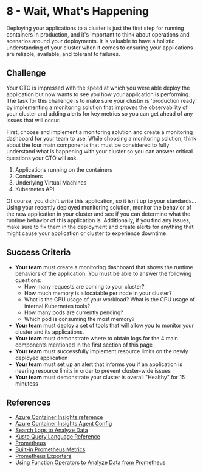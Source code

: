 # 8 - Wait, What's Happening

Deploying your applications to a cluster is just the first step for running containers in production, and it's important to think about operations and scenarios around your deployments. It is valuable to have a holistic understanding of your cluster when it comes to ensuring your applications are reliable, available, and tolerant to failures.

## Challenge
Your CTO is impressed with the speed at which you were able deploy the application but now wants to see you how your application is performing. The task for this challenge is to make sure your cluster is 'production ready' by implementing a monitoring solution that improves the observability of your cluster and adding alerts for key metrics so you can get ahead of any issues that will occur.

First, choose and implement a monitoring solution and create a monitoring dashboard for your team to use. While choosing a monitoring solution, think about the four main components that must be considered to fully understand what is happening with your cluster so you can answer critical questions your CTO will ask.

1. Applications running on the containers
1. Containers
1. Underlying Virtual Machines
1. Kubernetes API

Of course, you didn't write this application, so it isn't up to your standards... Using your recently deployed monitoring solution, monitor the behavior of the new application in your cluster and see if you can determine what the runtime behavior of this application is. Additionally, if you find any issues, make sure to fix them in the deployment and create alerts for anything that might cause your application or cluster to experience downtime.

## Success Criteria

- **Your team** must create a monitoring dashboard that shows the runtime behaviors of the application. You must be able to answer the following questions:
    - How many requests are coming to your cluster?
    - How much memory is allocatable per node in your cluster?
    - What is the CPU usage of your workload? What is the CPU usage of internal Kubernetes tools?
    - How many pods are currently pending?
    - Which pod is consuming the most memory?
- **Your team** must deploy a set of tools that will allow you to monitor your cluster and its applications.
- **Your team** must demonstrate where to obtain logs for the 4 main components mentioned in the first section of this page
- **Your team** must successfully implement resource limits on the newly deployed application
- **Your team** must set up an alert that informs you if an application is nearing resource limits in order to prevent cluster-wide issues
- **Your team** must demonstrate your cluster is overall "Healthy" for 15 minutess

## References

- [Azure Container Insights reference](https://docs.microsoft.com/en-us/azure/azure-monitor/insights/container-insights-overview)
- [Azure Container Insights Agent Config](https://docs.microsoft.com/en-us/azure/azure-monitor/insights/container-insights-agent-config)
- [Search Logs to Analyze Data](https://docs.microsoft.com/en-us/azure/azure-monitor/insights/container-insights-log-search#search-logs-to-analyze-data)
- [Kusto Query Language Reference](https://docs.microsoft.com/en-us/azure/kusto)
- [Prometheus](https://prometheus.io/)
- [Built-in Prometheus Metrics](https://github.com/helm/charts/tree/master/stable/nginx-ingress#prometheus-metrics)
- [Prometheus Exporters](https://prometheus.io/docs/instrumenting/exporters/)
- [Using Function Operators to Analyze Data from Prometheus](https://prometheus.io/docs/prometheus/latest/querying/examples/#using-functions-operators-etc)
